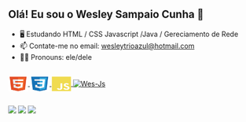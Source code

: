 ## Olá! Eu sou o Wesley Sampaio Cunha 👋

- 🖥️ Estudando HTML / CSS Javascript /Java / Gereciamento de Rede
- 📫 Contate-me no email: wesleytrioazul@hotmail.com
- 👨‍🦲 Pronouns: ele/dele

  
<div style="display: block"><br>
  <a href="https://github.com/WesleySampaioCunha/" targe="_blank"/>
  <img align="center" alt="Wes-HTML" height="30" width="40" src="https://raw.githubusercontent.com/devicons/devicon/master/icons/html5/html5-original.svg"/>
  <img align="center" alt="Wes-CSS" height="30" width="40" src="https://raw.githubusercontent.com/devicons/devicon/master/icons/css3/css3-original.svg"/>
  <img align="center" alt="Wes-Js" height="30" width="40" src="https://raw.githubusercontent.com/devicons/devicon/master/icons/javascript/javascript-plain.svg"/>  
  <img align="center" alt="Wes-Js" height="30" width="40" src="https://cdn.jsdelivr.net/gh/devicons/devicon@latest/icons/java/java-original.svg"/>
</div>

##

<div> 
  <a href="https://www.youtube.com/channel/UCPiwXNsn35orV39eHYG3NCQ" target="_blank"><img src="https://img.shields.io/badge/YouTube-FF0000?style=for-the-badge&logo=youtube&logoColor=white" target="_blank"></a>
  <a href="https://www.linkedin.com/in/wesleysampaiocunha/" target="_blank"><img src="https://img.shields.io/badge/-LinkedIn-%230077B5?style=for-the-badge&logo=linkedin&logoColor=white" target="_blank"></a> 
  <a href="https://api.whatsapp.com/send?phone=5511940131204" target="_blank"><img src="https://img.shields.io/badge/WhatsApp-25D366?style=for-the-badge&logo=whatsapp&logoColor=white" target="_blank"></a> 
</div>





